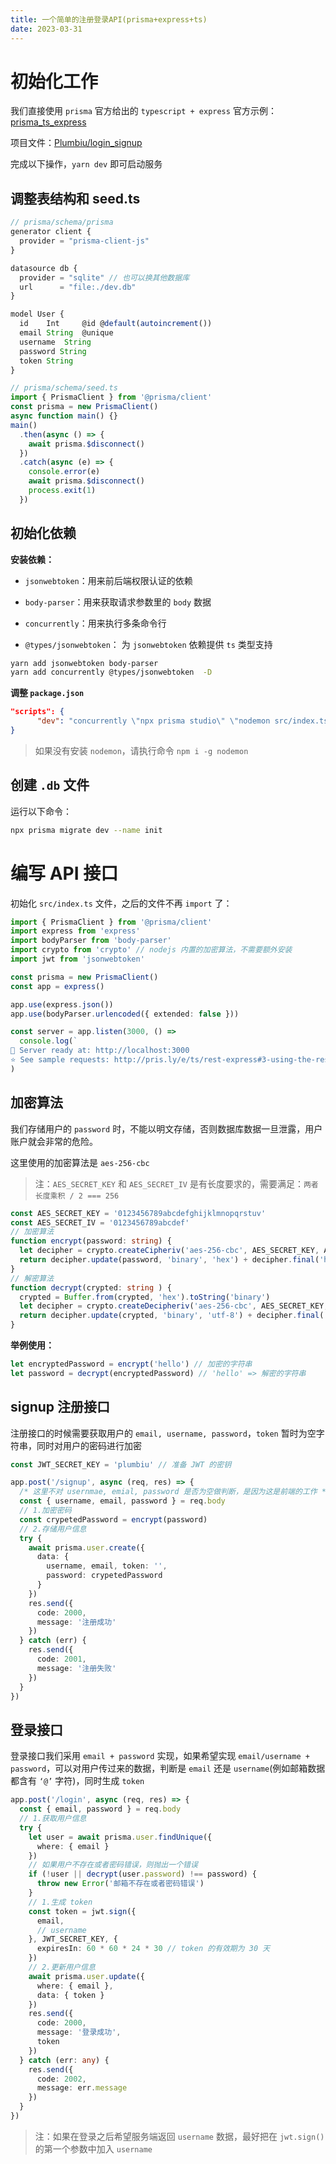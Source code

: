 ```yaml
---
title: 一个简单的注册登录API(prisma+express+ts)
date: 2023-03-31
---
```


# 初始化工作

我们直接使用 `prisma` 官方给出的 `typescript + express` 官方示例：[prisma_ts_express](https://github.com/prisma/prisma-examples/tree/latest/typescript/rest-express)

项目文件：[Plumbiu/login_signup](https://github.com/Plumbiu/login_signup)

完成以下操作，`yarn dev` 即可启动服务

## 调整表结构和 seed.ts

```typescript
// prisma/schema/prisma
generator client {
  provider = "prisma-client-js"
}

datasource db {
  provider = "sqlite" // 也可以换其他数据库
  url      = "file:./dev.db"
}

model User {
  id    Int     @id @default(autoincrement())
  email String  @unique
  username  String
  password String
  token String
}
```

```typescript
// prisma/schema/seed.ts
import { PrismaClient } from '@prisma/client'
const prisma = new PrismaClient()
async function main() {}
main()
  .then(async () => {
    await prisma.$disconnect()
  })
  .catch(async (e) => {
    console.error(e)
    await prisma.$disconnect()
    process.exit(1)
  })
```

## 初始化依赖

**安装依赖：**

-   `jsonwebtoken`：用来前后端权限认证的依赖

-   `body-parser`：用来获取请求参数里的 `body` 数据
-   `concurrently`：用来执行多条命令行
-   `@types/jsonwebtoken`： 为 `jsonwebtoken` 依赖提供 `ts` 类型支持

```bash
yarn add jsonwebtoken body-parser
yarn add concurrently @types/jsonwebtoken  -D 
```

**调整 `package.json`**

```json
"scripts": {
      "dev": "concurrently \"npx prisma studio\" \"nodemon src/index.ts\""
}
```

>   如果没有安装 `nodemon`，请执行命令 `npm i -g nodemon`

## 创建 `.db` 文件

运行以下命令：

```bash
npx prisma migrate dev --name init
```

# 编写 API 接口

初始化 `src/index.ts` 文件，之后的文件不再 `import` 了：

```typescript
import { PrismaClient } from '@prisma/client'
import express from 'express'
import bodyParser from 'body-parser'
import crypto from 'crypto' // nodejs 内置的加密算法，不需要额外安装
import jwt from 'jsonwebtoken'

const prisma = new PrismaClient()
const app = express()

app.use(express.json())
app.use(bodyParser.urlencoded({ extended: false }))

const server = app.listen(3000, () =>
  console.log(`
🚀 Server ready at: http://localhost:3000
⭐️ See sample requests: http://pris.ly/e/ts/rest-express#3-using-the-rest-api`),
)
```

## 加密算法

我们存储用户的 `password` 时，不能以明文存储，否则数据库数据一旦泄露，用户账户就会非常的危险。

这里使用的加密算法是 `aes-256-cbc`

>   注：`AES_SECRET_KEY` 和 `AES_SECRET_IV` 是有长度要求的，需要满足：`两者长度乘积 / 2 === 256`

```typescript
const AES_SECRET_KEY = '0123456789abcdefghijklmnopqrstuv'
const AES_SECRET_IV = '0123456789abcdef'
// 加密算法
function encrypt(password: string) {
  let decipher = crypto.createCipheriv('aes-256-cbc', AES_SECRET_KEY, AES_SECRET_IV)
  return decipher.update(password, 'binary', 'hex') + decipher.final('hex')
}
// 解密算法
function decrypt(crypted: string ) {
  crypted = Buffer.from(crypted, 'hex').toString('binary')
  let decipher = crypto.createDecipheriv('aes-256-cbc', AES_SECRET_KEY, AES_SECRET_IV)
  return decipher.update(crypted, 'binary', 'utf-8') + decipher.final('utf-8')
}
```

**举例使用：**

```typescript
let encryptedPassword = encrypt('hello') // 加密的字符串
let password = decrypt(encryptedPassword) // 'hello' => 解密的字符串
```

## signup 注册接口

注册接口的时候需要获取用户的 `email, username, password`，`token` 暂时为空字符串，同时对用户的密码进行加密

```typescript
const JWT_SECRET_KEY = 'plumbiu' // 准备 JWT 的密钥

app.post('/signup', async (req, res) => {
  /* 这里不对 usernmae, emial, password 是否为空做判断，是因为这是前端的工作 */
  const { username, email, password } = req.body
  // 1.加密密码
  const crypetedPassword = encrypt(password)
  // 2.存储用户信息
  try {
    await prisma.user.create({
      data: {
        username, email, token: '',
        password: crypetedPassword
      }
    })
    res.send({
      code: 2000,
      message: '注册成功'
    })
  } catch (err) {
    res.send({
      code: 2001,
      message: '注册失败'
    })
  }
})
```

## 登录接口

登录接口我们采用 `email + password` 实现，如果希望实现 `email/username + password`，可以对用户传过来的数据，判断是 `email` 还是 `username`(例如邮箱数据都含有 `‘@’` 字符)，同时生成 `token`

```typescript
app.post('/login', async (req, res) => {
  const { email, password } = req.body
  // 1.获取用户信息
  try {
    let user = await prisma.user.findUnique({
      where: { email }
    })
    // 如果用户不存在或者密码错误，则抛出一个错误
    if (!user || decrypt(user.password) !== password) {
      throw new Error('邮箱不存在或者密码错误')
    }
    // 1.生成 token
    const token = jwt.sign({
      email,
      // username
    }, JWT_SECRET_KEY, {
      expiresIn: 60 * 60 * 24 * 30 // token 的有效期为 30 天
    })
    // 2.更新用户信息
    await prisma.user.update({
      where: { email },
      data: { token }
    })
    res.send({
      code: 2000,
      message: '登录成功',
      token
    })
  } catch (err: any) {
    res.send({
      code: 2002,
      message: err.message
    })
  }
})
```

>   注：如果在登录之后希望服务端返回 `username` 数据，最好把在 `jwt.sign()` 的第一个参数中加入 `username`

